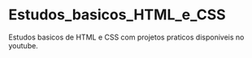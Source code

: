 # Estudos_basicos_HTML_e_CSS

Estudos basicos de HTML e CSS com projetos praticos disponiveis no youtube.

